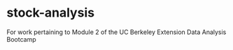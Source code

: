 # stock-analysis
For work pertaining to Module 2 of the UC Berkeley Extension Data Analysis Bootcamp
